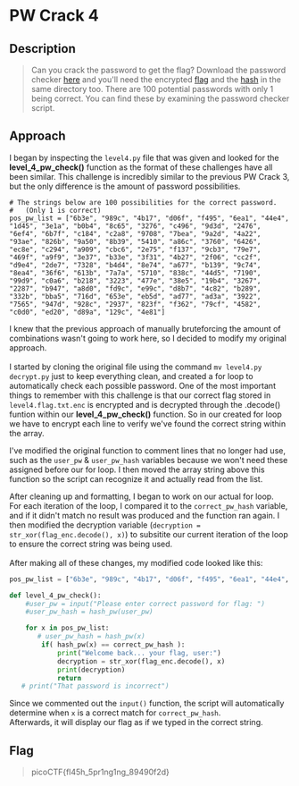 # PW Crack 4
## Description
> Can you crack the password to get the flag?
> Download the password checker [here](https://artifacts.picoctf.net/c/62/level4.py) and you'll need the encrypted [flag](https://artifacts.picoctf.net/c/62/level4.flag.txt.enc) and the [hash](https://artifacts.picoctf.net/c/62/level4.hash.bin) in the same directory too.
> There are 100 potential passwords with only 1 being correct. You can find these by examining the password checker script.

## Approach
I began by inspecting the `level4.py` file that was given and looked for the <b>level_4_pw_check()</b> function as the format of these challenges have all been similar. This challenge is incredibly similar to the previous PW Crack 3, but the only difference is the amount of password possibilities.
```
# The strings below are 100 possibilities for the correct password.
#   (Only 1 is correct)
pos_pw_list = ["6b3e", "989c", "4b17", "d06f", "f495", "6ea1", "44e4", "1d45", "3e1a", "b0b4", "8c65", "3276", "c496", "9d3d", "2476", "6ef4", "6b7f", "c184", "c2a8", "9708", "7bea", "9a2d", "4a22", "93ae", "826b", "9a50", "8b39", "5410", "a86c", "3760", "6426", "ec8e", "c294", "a909", "cbc6", "2e75", "f137", "9cb3", "79e7", "469f", "a9f9", "3e37", "b33e", "3f31", "4b27", "2f06", "cc2f", "d9e4", "2de7", "7328", "b4d4", "8e74", "a677", "b139", "9c74", "8ea4", "36f6", "613b", "7a7a", "5710", "838c", "44d5", "7190", "99d9", "c0a6", "b218", "3223", "477e", "38e5", "19b4", "3267", "2287", "b947", "a8d0", "fd9c", "e99c", "d8b7", "4c82", "b289", "332b", "bba5", "716d", "653e", "eb5d", "ad77", "ad3a", "3922", "7565", "947d", "928c", "2937", "823f", "f362", "79cf", "4582", "c0d0", "ed20", "d89a", "129c", "4e81"]
```
I knew that the previous approach of manually bruteforcing the amount of combinations wasn't going to work here, so I decided to modify my original approach.<br><br>
I started by cloning the original file using the command `mv level4.py decrypt.py` just to keep everything clean, and created a for loop to automatically check each possible password. One of the most important things to remember with this challenge is that our correct flag stored in `level4.flag.txt.enc` is encrypted and is decrypted through the .decode() funtion within our <b>level_4_pw_check()</b> function.
So in our created for loop we have to encrypt each line to verify we've found the correct string within the array. <br>

I've modified the original function to comment lines that no longer had use, such as the `user_pw` & `user_pw_hash` variables because we won't need these assigned before our for loop.
I then moved the array string above this function so the script can recognize it and actually read from the list.<br>

After cleaning up and formatting, I began to work on our actual for loop. <br>
For each iteration of the loop, I compared it to the `correct_pw_hash` variable, and if it didn't match no result was produced and the function ran again. I then modified the decryption variable (`decryption = str_xor(flag_enc.decode(), x)`) to subsitite our current iteration of the loop to ensure the correct string was being used.<br>
<br>After making all of these changes, my modified code looked like this:
```python
pos_pw_list = ["6b3e", "989c", "4b17", "d06f", "f495", "6ea1", "44e4", "1d45", "3e1a", "b0b4", "8c65", "3276", "c496", "9d3d", "2476", "6ef4", "6b7f", "c184", "c2a8", "9708", "7bea", "9a2d", "4a22", "93ae", "826b", "9a50", "8b39", "5410", "a86c", "3760", "6426", "ec8e", "c294", "a909", "cbc6", "2e75", "f137", "9cb3", "79e7", "469f", "a9f9", "3e37", "b33e", "3f31", "4b27", "2f06", "cc2f", "d9e4", "2de7", "7328", "b4d4", "8e74", "a677", "b139", "9c74", "8ea4", "36f6", "613b", "7a7a", "5710", "838c", "44d5", "7190", "99d9", "c0a6", "b218", "3223", "477e", "38e5", "19b4", "3267", "2287", "b947", "a8d0", "fd9c", "e99c", "d8b7", "4c82", "b289", "332b", "bba5", "716d", "653e", "eb5d", "ad77", "ad3a", "3922", "7565", "947d", "928c", "2937", "823f", "f362", "79cf", "4582", "c0d0", "ed20", "d89a", "129c", "4e81"]

def level_4_pw_check():
    #user_pw = input("Please enter correct password for flag: ")
    #user_pw_hash = hash_pw(user_pw)

    for x in pos_pw_list:
       # user_pw_hash = hash_pw(x)
        if( hash_pw(x) == correct_pw_hash ):
            print("Welcome back... your flag, user:")
            decryption = str_xor(flag_enc.decode(), x)
            print(decryption)
            return
   # print("That password is incorrect")
```
Since we commented out the `input()` function, the script will automatically determine when `x` is a correct match for `correct_pw_hash`.<br>Afterwards, it will display our flag as if we typed in the correct string.

## Flag
> picoCTF{fl45h_5pr1ng1ng_89490f2d}
